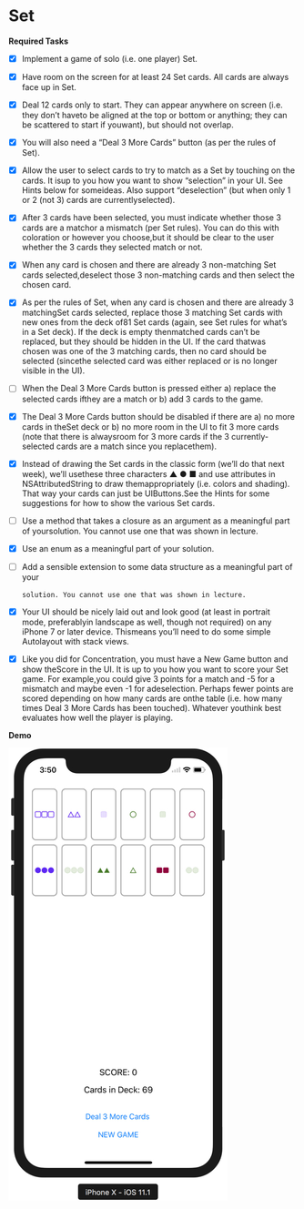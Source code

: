 # Set

**Required Tasks**

- [x] Implement a game of solo (i.e. one player) Set.

- [x] Have room on the screen for at least 24 Set cards. All cards are always face up in Set.

- [x] Deal 12 cards only to start. They can appear anywhere on screen (i.e. they don’t haveto be aligned at the top or bottom or anything; they can be scattered to start if youwant), but should not overlap.

- [x] You will also need a “Deal 3 More Cards” button (as per the rules of Set).

- [x] Allow the user to select cards to try to match as a Set by touching on the cards. It isup to you how you want to show “selection” in your UI. See Hints below for someideas. Also support “deselection” (but when only 1 or 2 (not 3) cards are currentlyselected).

- [x] After 3 cards have been selected, you must indicate whether those 3 cards are a matchor a mismatch (per Set rules). You can do this with coloration or however you choose,but it should be clear to the user whether the 3 cards they selected match or not.

- [x] When any card is chosen and there are already 3 non-matching Set cards selected,deselect those 3 non-matching cards and then select the chosen card.

- [x] As per the rules of Set, when any card is chosen and there are already 3 matchingSet cards selected, replace those 3 matching Set cards with new ones from the deck of81 Set cards (again, see Set rules for what’s in a Set deck). If the deck is empty thenmatched cards can’t be replaced, but they should be hidden in the UI. If the card thatwas chosen was one of the 3 matching cards, then no card should be selected (sincethe selected card was either replaced or is no longer visible in the UI).

- [ ] When the Deal 3 More Cards button is pressed either a) replace the selected cards ifthey are a match or b) add 3 cards to the game.

- [x] The Deal 3 More Cards button should be disabled if there are a) no more cards in theSet deck or b) no more room in the UI to fit 3 more cards (note that there is alwaysroom for 3 more cards if the 3 currently-selected cards are a match since you replacethem).

- [x] Instead of drawing the Set cards in the classic form (we’ll do that next week), we’ll usethese three characters ▲ ● ■ and use attributes in NSAttributedString to draw themappropriately (i.e. colors and shading). That way your cards can just be UIButtons.See the Hints for some suggestions for how to show the various Set cards.

- [ ] Use a method that takes a closure as an argument as a meaningful part of yoursolution. You cannot use one that was shown in lecture.

- [x] Use an enum as a meaningful part of your solution.

- [ ] Add a sensible extension to some data structure as a meaningful part of your

      solution. You cannot use one that was shown in lecture.



- [x] Your UI should be nicely laid out and look good (at least in portrait mode, preferablyin landscape as well, though not required) on any iPhone 7 or later device. Thismeans you’ll need to do some simple Autolayout with stack views.


- [x] Like you did for Concentration, you must have a New Game button and show theScore in the UI. It is up to you how you want to score your Set game. For example,you could give 3 points for a match and -5 for a mismatch and maybe even -1 for adeselection. Perhaps fewer points are scored depending on how many cards are onthe table (i.e. how many times Deal 3 More Cards has been touched). Whatever youthink best evaluates how well the player is playing. 



**Demo**

![A5F63FCD-0D5F-4022-9D0A-10608B77140F](../Demo/A5F63FCD-0D5F-4022-9D0A-10608B77140F.png)